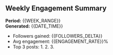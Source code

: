 ## Weekly Engagement Summary
**Period:** {{WEEK_RANGE}}  
**Generated:** {{DATE_TIME}}

- Followers gained: {{FOLLOWERS_DELTA}}
- Avg engagement: {{ENGAGEMENT_RATE}}%
- Top 3 posts:
  1. 
  2. 
  3. 
